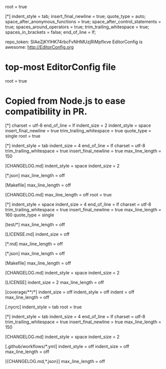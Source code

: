 root = true

[*]
indent_style = tab;
insert_final_newline = true;
quote_type = auto;
space_after_anonymous_functions = true;
space_after_control_statements = true;
spaces_around_operators = true;
trim_trailing_whitespace = true;
spaces_in_brackets = false;
end_of_line = lf;

repo_token: SIAeZjKYlHK74rbcFvNHMUzjRiMpflxve
 EditorConfig is awesome: http://EditorConfig.org

# top-most EditorConfig file
root = true

# Copied from Node.js to ease compatibility in PR.
[*]
charset = utf-8
end_of_line = lf
indent_size = 2
indent_style = space
insert_final_newline = true
trim_trailing_whitespace = true
quote_type = single
root = true

[*]
indent_style = tab
indent_size = 4
end_of_line = lf
charset = utf-8
trim_trailing_whitespace = true
insert_final_newline = true
max_line_length = 150

[CHANGELOG.md]
indent_style = space
indent_size = 2

[*.json]
max_line_length = off

[Makefile]
max_line_length = off

[CHANGELOG.md]
max_line_length = off
root = true

[*]
indent_style = space
indent_size = 4
end_of_line = lf
charset = utf-8
trim_trailing_whitespace = true
insert_final_newline = true
max_line_length = 160
quote_type = single

[test/*]
max_line_length = off

[LICENSE.md]
indent_size = off

[*.md]
max_line_length = off

[*.json]
max_line_length = off

[Makefile]
max_line_length = off

[CHANGELOG.md]
indent_style = space
indent_size = 2

[LICENSE]
indent_size = 2
max_line_length = off

[coverage/**/*]
indent_size = off
indent_style = off
indent = off
max_line_length = off

[.nycrc]
indent_style = tab
root = true

[*]
indent_style = tab
indent_size = 4
end_of_line = lf
charset = utf-8
trim_trailing_whitespace = true
insert_final_newline = true
max_line_length = 150

[CHANGELOG.md]
indent_style = space
indent_size = 2

[.github/workflows/*.yml]
indent_style = off
indent_size = off
max_line_length = off

[{CHANGELOG.md,*.json}]
max_line_length = off
